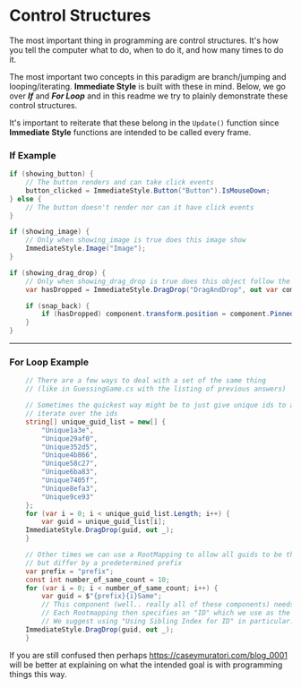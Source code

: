 # Control Structures
The most important thing in programming are control structures. It's how you tell the computer what to do, when to do it, and how many times to do it.

The most important two concepts in this paradigm are branch/jumping and looping/iterating.
**Immediate Style** is built with these in mind.
Below, we go over **_If_** and **_For Loop_** and in this readme we try to plainly demonstrate these control structures.

It's important to reiterate that these belong in the ```Update()``` function since **Immediate Style** functions are intended to be called every frame.

### If Example
```cs  
if (showing_button) {
	// The button renders and can take click events
	button_clicked = ImmediateStyle.Button("Button").IsMouseDown;
} else {
	// The button doesn't render nor can it have click events
}

if (showing_image) {
	// Only when showing_image is true does this image show
	ImmediateStyle.Image("Image");
}

if (showing_drag_drop) {
	// Only when showing_drag_drop is true does this object follow the cursor
    var hasDropped = ImmediateStyle.DragDrop("DragAndDrop", out var component).IsMouseUp;

    if (snap_back) {
        if (hasDropped) component.transform.position = component.PinnedPosition;
    }
}
```
___
### For Loop Example 
```cs  
	// There are a few ways to deal with a set of the same thing 
	// (like in GuessingGame.cs with the listing of previous answers)

	// Sometimes the quickest way might be to just give unique ids to all things and just 
	// iterate over the ids
	string[] unique_guid_list = new[] {
        "Unique1a3e",
        "Unique29af0",
        "Unique352d5",
        "Unique4b866",
        "Unique58c27",
        "Unique6ba83",
        "Unique7405f",
        "Unique8efa3",
        "Unique9ce93"
    };
    for (var i = 0; i < unique_guid_list.Length; i++) {
        var guid = unique_guid_list[i];
	ImmediateStyle.DragDrop(guid, out _);
    }

    // Other times we can use a RootMapping to allow all guids to be the same 
    // but differ by a predetermined prefix
    var prefix = "prefix";
    const int number_of_same_count = 10;
    for (var i = 0; i < number_of_same_count; i++) {
        var guid = $"{prefix}{i}Same";
        // This component (well.. really all of these components) needs a to have a RootMapping. 
        // Each Rootmapping then specifies an "ID" which we use as the index.
        // We suggest using "Using Sibling Index for ID" in particular. 
	ImmediateStyle.DragDrop(guid, out _); 
    }
```

If you are still confused then perhaps 
https://caseymuratori.com/blog_0001
will be better at explaining on what the intended goal is with programming things this way.
